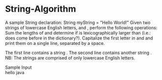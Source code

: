 # String-Algorithm
A sample String declaration: String myString = "Hello World!"
Given two strings of lowercase English letters,  and , perform the following operations:
Sum the lengths of  and determine if  is lexicographically larger than  (i.e.: does  come before  in the dictionary?).
Capitalize the first letter in  and  and print them on a single line, separated by a space.

The first line contains a string . 
The second line contains another string . 
NB: The strings are comprised of only lowercase English letters.

Sample Input  
hello
java
